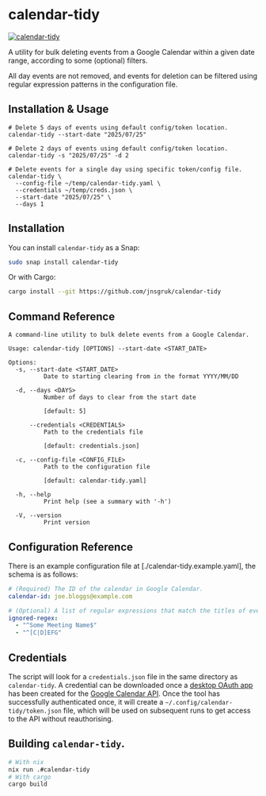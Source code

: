# calendar-tidy

<a href="https://snapcraft.io/calendar-tidy"><img alt="calendar-tidy" src="https://snapcraft.io/calendar-tidy/badge.svg"/></a>

A utility for bulk deleting events from a Google Calendar within a given date range, according
to some (optional) filters.

All day events are not removed, and events for deletion can be filtered using regular expression
patterns in the configuration file.

## Installation & Usage

```
# Delete 5 days of events using default config/token location.
calendar-tidy --start-date "2025/07/25"

# Delete 2 days of events using default config/token location.
calendar-tidy -s "2025/07/25" -d 2

# Delete events for a single day using specific token/config file.
calendar-tidy \
  --config-file ~/temp/calendar-tidy.yaml \
  --credentials ~/temp/creds.json \
  --start-date "2025/07/25" \
  --days 1
```


## Installation

You can install `calendar-tidy` as a Snap:

```bash
sudo snap install calendar-tidy
```

Or with Cargo:

```bash
cargo install --git https://github.com/jnsgruk/calendar-tidy
```

## Command Reference

```
A command-line utility to bulk delete events from a Google Calendar.

Usage: calendar-tidy [OPTIONS] --start-date <START_DATE>

Options:
  -s, --start-date <START_DATE>
          Date to starting clearing from in the format YYYY/MM/DD

  -d, --days <DAYS>
          Number of days to clear from the start date

          [default: 5]

      --credentials <CREDENTIALS>
          Path to the credentials file

          [default: credentials.json]

  -c, --config-file <CONFIG_FILE>
          Path to the configuration file

          [default: calendar-tidy.yaml]

  -h, --help
          Print help (see a summary with '-h')

  -V, --version
          Print version
```

## Configuration Reference

There is an example configuration file at [./calendar-tidy.example.yaml], the schema is as follows:

```yaml
# (Required) The ID of the calendar in Google Calendar.
calendar-id: joe.bloggs@example.com

# (Optional) A list of regular expressions that match the titles of events you'd like to ignore.
ignored-regex:
  - "^Some Meeting Name$"
  - "^[C|D]EFG"
```

## Credentials

The script will look for a `credentials.json` file in the same directory as
`calendar-tidy`. A credential can be downloaded once a [desktop OAuth app] has
been created for the [Google Calendar API]. Once the tool has successfully
authenticated once, it will create a `~/.config/calendar-tidy/token.json` file,
which will be used on subsequent runs to get access to the API without
reauthorising.

[desktop OAuth app]: https://developers.google.com/workspace/guides/create-credentials#desktop-app
[Google Calendar API]: https://developers.google.com/calendar/api/guides/overview

## Building `calendar-tidy`.

```bash
# With nix
nix run .#calendar-tidy
# With cargo
cargo build
```

